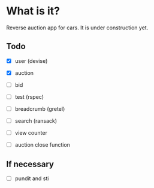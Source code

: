 # What is it?
Reverse auction app for cars.
It is under construction yet.

## Todo
- [x] user (devise)
- [x] auction
- [ ] bid
- [ ] test (rspec)
- [ ] breadcrumb (gretel)
- [ ] search (ransack) 
- [ ] view counter
- [ ] auction close function


## If necessary
- [ ] pundit and sti


